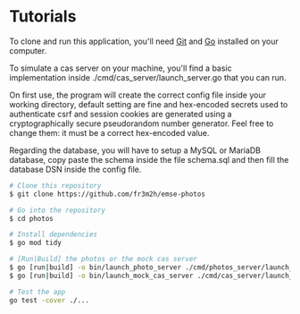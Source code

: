 # Tutorials
To clone and run this application, you'll need [Git](https://git-scm.com) and [Go](https://go.dev/) installed on your computer.

To simulate a cas server on your machine, you'll find a basic implementation inside ./cmd/cas_server/launch_server.go that you can run.

On first use, the program will create the correct config file inside your working directory, default setting are fine and hex-encoded secrets used
to authenticate csrf and session cookies are generated using a cryptographically secure pseudorandom number generator. Feel free to change them:
it must be a correct hex-encoded value.

Regarding the database, you will have to setup a MySQL or MariaDB database, copy paste the schema inside the file schema.sql and then fill the database
DSN inside the config file.


```bash
# Clone this repository
$ git clone https://github.com/fr3m2h/emse-photos

# Go into the repository
$ cd photos

# Install dependencies
$ go mod tidy

# [Run|Build] the photos or the mock cas server
$ go [run|build] -o bin/launch_photo_server ./cmd/photos_server/launch_server.go
$ go [run|build] -o bin/launch_mock_cas_server ./cmd/cas_server/launch_server.go

# Test the app
go test -cover ./...
```

